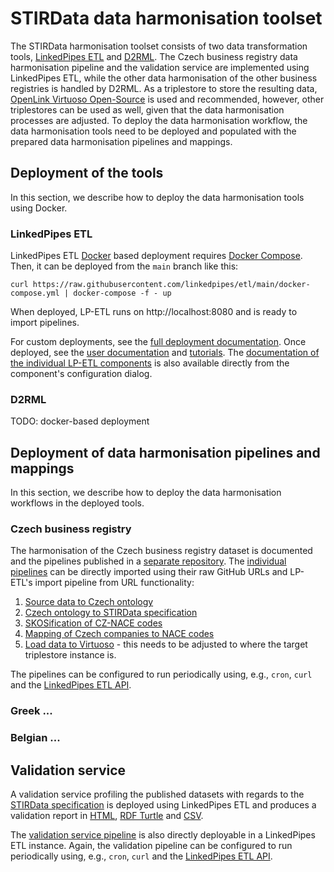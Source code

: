 # STIRData data harmonisation toolset
The STIRData harmonisation toolset consists of two data transformation tools, [LinkedPipes ETL] and [D2RML].
The Czech business registry data harmonisation pipeline and the validation service are implemented using LinkedPipes ETL, while the other data harmonisation of the other business registries is handled by D2RML.
As a triplestore to store the resulting data, [OpenLink Virtuoso Open-Source] is used and recommended, however, other triplestores can be used as well, given that the data harmonisation processes are adjusted.
To deploy the data harmonisation workflow, the data harmonisation tools need to be deployed and populated with the prepared data harmonisation pipelines and mappings.

## Deployment of the tools
In this section, we describe how to deploy the data harmonisation tools using Docker.

### LinkedPipes ETL
LinkedPipes ETL [Docker] based deployment requires [Docker Compose].
Then, it can be deployed from the `main` branch like this:
```
curl https://raw.githubusercontent.com/linkedpipes/etl/main/docker-compose.yml | docker-compose -f - up
```
When deployed, LP-ETL runs on http://localhost:8080 and is ready to import pipelines.

For custom deployments, see the [full deployment documentation](https://github.com/linkedpipes/etl/tree/main#installation-and-startup). Once deployed, see the [user documentation](https://etl.linkedpipes.com/documentation/) and [tutorials](https://etl.linkedpipes.com/tutorials/).
The [documentation of the individual LP-ETL components](https://etl.linkedpipes.com/components/) is also available directly from the component's configuration dialog.

### D2RML
TODO: docker-based deployment

## Deployment of data harmonisation pipelines and mappings
In this section, we describe how to deploy the data harmonisation workflows in the deployed tools.

### Czech business registry
The harmonisation of the Czech business registry dataset is documented and the pipelines published in a [separate repository](https://github.com/STIRData/czech-br).
The [individual pipelines](https://github.com/STIRData/czech-br/tree/main/assets/pipelines) can be directly imported using their raw GitHub URLs and LP-ETL's import pipeline from URL functionality:
1. [Source data to Czech ontology](https://raw.githubusercontent.com/STIRData/czech-br/main/assets/pipelines/sgov.jsonld)
2. [Czech ontology to STIRData specification](https://raw.githubusercontent.com/STIRData/czech-br/main/assets/pipelines/stir.jsonld)
3. [SKOSification of CZ-NACE codes](https://raw.githubusercontent.com/STIRData/czech-br/main/assets/pipelines/cz-nace.jsonld)
4. [Mapping of Czech companies to NACE codes](https://raw.githubusercontent.com/STIRData/czech-br/main/assets/pipelines/nace-mapping.jsonld)
5. [Load data to Virtuoso](https://raw.githubusercontent.com/STIRData/czech-br/main/assets/pipelines/virtuoso.jsonld) - this needs to be adjusted to where the target triplestore instance is.

The pipelines can be configured to run periodically using, e.g., `cron`, `curl` and the [LinkedPipes ETL API](https://github.com/linkedpipes/etl/wiki/Pipeline-execution-with-curl).

### Greek ...

### Belgian ...

## Validation service
A validation service profiling the published datasets with regards to the [STIRData specification] is deployed using LinkedPipes ETL and produces a validation report in [HTML](https://stirdata.opendata.cz/validation/), [RDF Turtle](https://stirdata.opendata.cz/validation/report.ttl) and [CSV](https://stirdata.opendata.cz/validation/report.csv).

The [validation service pipeline]() is also directly deployable in a LinkedPipes ETL instance.
Again, the validation pipeline can be configured to run periodically using, e.g., `cron`, `curl` and the [LinkedPipes ETL API](https://github.com/linkedpipes/etl/wiki/Pipeline-execution-with-curl).

[Docker]: https://www.docker.com/
[Docker Compose]: https://docs.docker.com/compose/
[LinkedPipes ETL]: https://etl.linkedpipes.com
[D2RML]: http://islab.ntua.gr/ns/d2rml/
[OpenLink Virtuoso Open-Source]: https://github.com/openlink/virtuoso-opensource
[STIRData specification]: https://stirdata.github.io/data-specification/